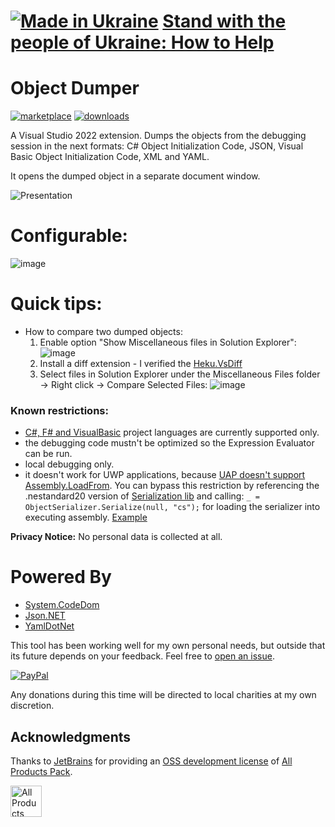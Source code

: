# [![Made in Ukraine](https://img.shields.io/badge/made_in-ukraine-ffd700.svg?labelColor=0057b7&style=for-the-badge)](https://stand-with-ukraine.pp.ua) [Stand with the people of Ukraine: How to Help](https://stand-with-ukraine.pp.ua)

# Object Dumper

[![marketplace](https://img.shields.io/visual-studio-marketplace/v/YevhenCherkes.YellowFlavorObjectDumper.svg?label=Marketplace&style=for-the-badge)](https://marketplace.visualstudio.com/items?itemName=YevhenCherkes.YellowFlavorObjectDumper)
[![downloads](https://img.shields.io/visual-studio-marketplace/d/YevhenCherkes.YellowFlavorObjectDumper?label=Downloads&style=for-the-badge)](https://marketplace.visualstudio.com/items?itemName=YevhenCherkes.YellowFlavorObjectDumper)


A Visual Studio 2022 extension. Dumps the objects from the debugging session in the next formats: C# Object Initialization Code, JSON, Visual Basic Object Initialization Code, XML and YAML.

It opens the dumped object in a separate document window.

![Presentation](https://user-images.githubusercontent.com/13467759/175763360-6d714f96-8b90-48a9-bff0-8bceac4c2502.gif)

# Configurable:

![image](https://user-images.githubusercontent.com/13467759/180246198-dfbb4809-c2cb-4a3f-9ea4-f9c52c67c47a.png)

# Quick tips:
- How to compare two dumped objects:
  1. Enable option "Show Miscellaneous files in Solution Explorer":
  ![image](https://user-images.githubusercontent.com/13467759/173348566-e5768350-321a-4fbd-85fc-10e3a366a5ae.png)
  2. Install a diff extension - I verified the [Heku.VsDiff](https://marketplace.visualstudio.com/items?itemName=Heku.VsDiff2022)
  3. Select files in Solution Explorer under the Miscellaneous Files folder -> Right click -> Compare Selected Files:
  ![image](https://user-images.githubusercontent.com/13467759/173349566-518f89e1-9d21-4ab6-a4e1-da2dc86e3a78.png)


### Known restrictions:
- [C#, F# and VisualBasic](https://github.com/ycherkes/ObjectDumper/blob/main/src/ObjectDumper/DebuggeeInteraction/InteractionService.cs#L25-L30) project languages are currently supported only.
- the debugging code mustn't be optimized so the Expression Evaluator can be run.
- local debugging only.
- it doesn't work for UWP applications, because [UAP doesn't support Assembly.LoadFrom](https://github.com/dotnet/runtime/issues/7543). You can bypass this restriction by referencing the .nestandard20 version of [Serialization lib](https://github.com/ycherkes/ObjectDumper/tree/main/src/Serialization) and calling: ```_ = ObjectSerializer.Serialize(null, "cs");``` for loading the serializer into executing assembly. [Example](https://github.com/ycherkes/ObjectDumper/blob/main/samples/uwp/TestUwp/App.xaml.cs#L26)

**Privacy Notice:** No personal data is collected at all.

# Powered By

* [System.CodeDom](https://github.com/dotnet/runtime/tree/main/src/libraries/System.CodeDom)
* [Json.NET](https://github.com/JamesNK/Newtonsoft.Json)
* [YamlDotNet](https://github.com/aaubry/YamlDotNet)

This tool has been working well for my own personal needs, but outside that its future depends on your feedback. Feel free to [open an issue](https://github.com/ycherkes/ObjectDumper/issues).

[![PayPal](https://img.shields.io/badge/Donate-PayPal-ffd700.svg?labelColor=0057b7&style=for-the-badge)](https://www.paypal.com/donate/?business=KXGF7CMW8Y8WJ&no_recurring=0&item_name=Help+Object+Dumper+become+better%21)

Any donations during this time will be directed to local charities at my own discretion.

## Acknowledgments
Thanks to [JetBrains](https://www.jetbrains.com) for providing an [OSS development license](https://www.jetbrains.com/community/opensource/#support) of [All Products Pack](https://www.jetbrains.com/all/).

[<img src="https://resources.jetbrains.com/storage/products/company/brand/logos/jb_beam.png" height="50" alt="All Products Pack logo.">](https://www.jetbrains.com/all/)
